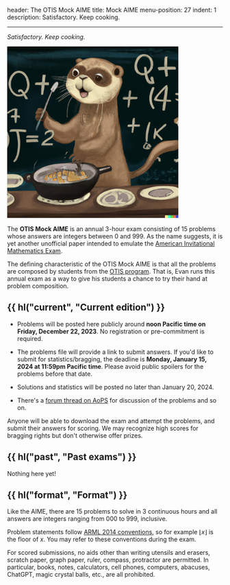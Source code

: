 header: The OTIS Mock AIME
title: Mock AIME
menu-position: 27
indent: 1
description: Satisfactory. Keep cooking.

---

_Satisfactory. Keep cooking._

<img src="static/otter-cooking.png"
  alt="An otter in front of a blackboard cooking a dish."
  width="400" />

The **OTIS Mock AIME** is an annual 3-hour exam consisting of 15 problems
whose answers are integers between $0$ and $999$.
As the name suggests, it is yet another unofficial paper intended to emulate the
[American Invitational Mathematics Exam][aime].

The defining characteristic of the OTIS Mock AIME is that all the problems
are composed by students from the [OTIS program](otis.html).
That is, Evan runs this annual exam as a way to give his students
a chance to try their hand at problem composition.

## {{ hl("current", "Current edition") }}

- Problems will be posted here publicly around
  **noon Pacific time on Friday, December 22, 2023**.
  No registration or pre-commitment is required.

- The problems file will provide a link to submit answers.
  If you'd like to submit for statistics/bragging, the deadline is
  **Monday, January 15, 2024 at 11:59pm Pacific time**.
  Please avoid public spoilers for the problems before that date.

- Solutions and statistics will be posted no later than January 20, 2024.

- There's a [forum thread on AoPS](https://aops.com/community/p29466910)
  for discussion of the problems and so on.

Anyone will be able to download the exam and attempt the problems,
and submit their answers for scoring.
We may recognize high scores for bragging rights
but don't otherwise offer prizes.

## {{ hl("past", "Past exams") }}

Nothing here yet!

## {{ hl("format", "Format") }}

Like the AIME, there are 15 problems to solve in 3 continuous hours
and all answers are integers ranging from 000 to 999, inclusive.

Problem statements follow [ARML 2014 conventions][arml],
so for example $\left\lfloor x \right\rfloor$ is the floor of $x$.
You may refer to these conventions during the exam.

For scored submissions, no aids other than writing utensils and erasers,
scratch paper, graph paper, ruler, compass, protractor are permitted.
In particular, books, notes, calculators, cell phones, computers, abacuses,
ChatGPT, magic crystal balls, etc., are all prohibited.

[aime]: https://en.wikipedia.org/wiki/American_Invitational_Mathematics_Examination
[arml]: /static/ARML_Conventions_2014.pdf
